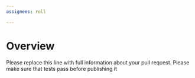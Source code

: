 ```yaml
---
assignees: roll

---
```


# Overview

Please replace this line with full information about your pull request. Please make sure that tests pass before publishing it
